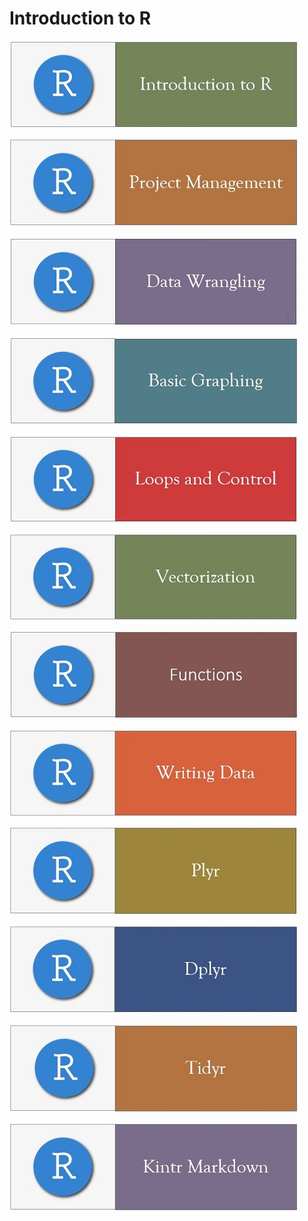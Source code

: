 # Introduction to R

[![Getting Started](../fig/module_1_header.jpg)](https://github.com/mydatastory/r_intro_class/blob/master/_episodes_html/module_1_main.md)

[![Project Mgmt](../fig/module_5_header.jpg)](https://rawcdn.githack.com/mydatastory/r_intro_class/19d5d84e658e9195549a6512a04302b4d8d97622/_episodes_html/project_intro.html)

[![Data Wrangling](../fig/module_2_header.jpg)](https://github.com/mydatastory/r_intro_class/blob/master/_episodes_html/module_2_main.md)

[![Basic Graphs](../fig/module_3_header.jpg)](https://github.com/mydatastory/r_intro_class/blob/master/_episodes_html/module_3_main.md)

[![Loops & Control](../fig/module_4_header.jpg)](https://rawcdn.githack.com/mydatastory/r_intro_class/9a30f2c91e4819aa58296a78258545f2325df8ef/_episodes_html/control_flow.html)

[![Vectorization](../fig/module_6_header.jpg)](https://rawcdn.githack.com/mydatastory/r_intro_class/f5b285a9a3fe4ab5760f7124dbf6210390355ffe/_episodes_html/vectorization.html)

[![Functions](../fig/module_7_header.jpg)](https://rawcdn.githack.com/mydatastory/r_intro_class/0d56a5a7e093b38bbd253ee4eb74965a259b643e/_episodes_html/functions.html)

[![Writing Data](../fig/module_8_header.jpg)](https://rawcdn.githack.com/mydatastory/r_intro_class/a779bcd860668702b6bd6b2d4c4f2acb906d13dc/_episodes_html/writing_data.html)

[![Plyr](../fig/module_9_header.jpg)](https://rawcdn.githack.com/mydatastory/r_intro_class/0c5017c5a253c534b875ec1605f2f29b0bd460a2/_episodes_html/plyr.html)

[![Dplyr](../fig/module_10_header.jpg)](https://rawcdn.githack.com/mydatastory/r_intro_class/5323c77d6d1df085116dfb321f3032f930a06d3b/_episodes_html/dplyr.html)

[![Tidyr](../fig/module_11_header.jpg)](https://rawcdn.githack.com/mydatastory/r_intro_class/66970d981f45f10f4657be02b51ccde843e3a2f8/_episodes_html/tidyr.html)

[![Knitr Markdown](../fig/module_12_header.jpg)](https://rawcdn.githack.com/mydatastory/r_intro_class/0d4321f6e78c1e5c209b833581196c65c03e7b9d/_episodes_html/knitr_markdown.html)

